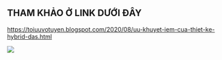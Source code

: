 ## THAM KHẢO Ở LINK DƯỚI ĐÂY
https://toiuuvotuyen.blogspot.com/2020/08/uu-khuyet-iem-cua-thiet-ke-hybrid-das.html

![](https://res.cloudinary.com/dcqf82eor/image/upload/f_auto/v1759982387/civil%203D/xs2iv11ut5eocxfs77wn.png)
